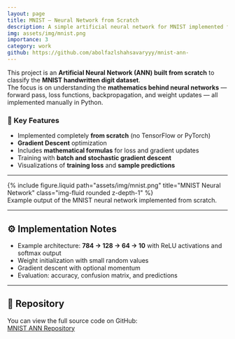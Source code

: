 ```yaml
---
layout: page
title: MNIST — Neural Network from Scratch
description: A simple artificial neural network for MNIST implemented from scratch with gradient descent and mathematics
img: assets/img/mnist.png
importance: 3
category: work
github: https://github.com/abolfazlshahsavaryyy/mnist-ann-
---
```


This project is an **Artificial Neural Network (ANN) built from scratch** to classify the **MNIST handwritten digit dataset**.  
The focus is on understanding the **mathematics behind neural networks** — forward pass, loss functions, backpropagation, and weight updates — all implemented manually in Python.  

### 🔹 Key Features
- Implemented completely **from scratch** (no TensorFlow or PyTorch)  
- **Gradient Descent** optimization  
- Includes **mathematical formulas** for loss and gradient updates  
- Training with **batch and stochastic gradient descent**  
- Visualizations of **training loss** and **sample predictions**  

---

<div class="row justify-content-sm-center">
  <div class="col-sm-10 mt-3 mt-md-0">
    {% include figure.liquid path="assets/img/mnist.png" title="MNIST Neural Network" class="img-fluid rounded z-depth-1" %}
  </div>
</div>
<div class="caption">
  Example output of the MNIST neural network implemented from scratch.
</div>

---

## ⚙️ Implementation Notes
- Example architecture: **784 → 128 → 64 → 10** with ReLU activations and softmax output  
- Weight initialization with small random values  
- Gradient descent with optional momentum  
- Evaluation: accuracy, confusion matrix, and predictions  

---

## 📂 Repository
You can view the full source code on GitHub:  
[MNIST ANN Repository](https://github.com/abolfazlshahsavaryyy/mnist-ann-)
